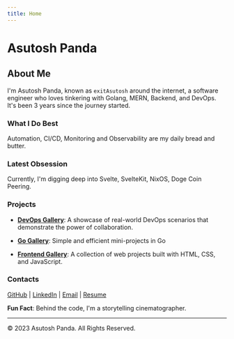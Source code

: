```yaml
---
title: Home
---
```


# Asutosh Panda

## About Me

I'm Asutosh Panda, known as `exitAsutosh` around the internet, a software engineer who loves tinkering with Golang, MERN, Backend, and DevOps. It's been 3 years since the journey started.

### What I Do Best 

Automation, CI/CD, Monitoring and Observability are my daily bread and butter. 

### Latest Obsession 

Currently, I'm digging deep into Svelte, SvelteKit, NixOS, Doge Coin Peering.

### Projects

- **[DevOps Gallery](https://github.com/exitAsutosh/devops-gallery)**: A showcase of real-world DevOps scenarios that demonstrate the power of collaboration. 

- **[Go Gallery](https://github.com/exitAsutosh/go-gallery)**: Simple and efficient mini-projects in Go 

- **[Frontend Gallery](https://github.com/exitAsutosh/frontend-gallery)**: A collection of web projects built with HTML, CSS, and JavaScript. 

### Contacts

[GitHub](https://github.com/exitAsutosh) | [LinkedIn](https://www.linkedin.com/in/exitAsutosh) | [Email](mailto:asutosh.pda@gmail.com) | [Resume](https://drive.google.com/file/d/1JHswQNOhUZL9WkMoc7e5XNwmcc5SAN5u/view?usp=sharing)

**Fun Fact**: Behind the code, I'm a storytelling cinematographer.

---

© 2023 Asutosh Panda. All Rights Reserved.
